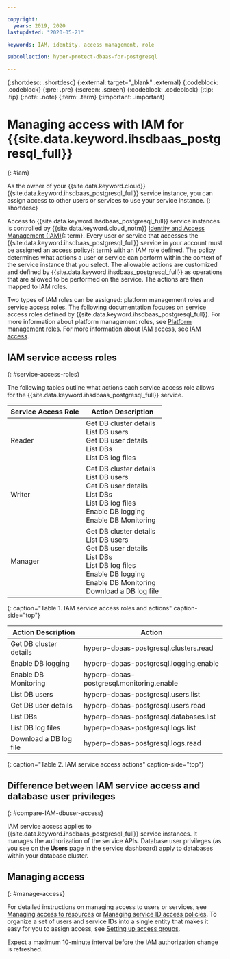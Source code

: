 ```yaml
---

copyright:
  years: 2019, 2020
lastupdated: "2020-05-21"

keywords: IAM, identity, access management, role

subcollection: hyper-protect-dbaas-for-postgresql

---
```


{:shortdesc: .shortdesc}
{:external: target="_blank" .external}
{:codeblock: .codeblock}
{:pre: .pre}
{:screen: .screen}
{:codeblock: .codeblock}
{:tip: .tip}
{:note: .note}
{:term: .term}
{:important: .important}

# Managing access with IAM for {{site.data.keyword.ihsdbaas_postgresql_full}}
{: #iam}

As the owner of your {{site.data.keyword.cloud}} {{site.data.keyword.ihsdbaas_postgresql_full}} service instance, you can assign access to other users or services to use your service instance.
{: shortdesc}

Access to {{site.data.keyword.ihsdbaas_postgresql_full}} service instances is controlled by {{site.data.keyword.cloud_notm}} [Identity and Access Management (IAM)](#x7547040){: term}. Every user or service that accesses the {{site.data.keyword.ihsdbaas_postgresql_full}} service in your account must be assigned an [access policy](#x2853407){: term} with an IAM role defined. The policy determines what actions a user or service can perform within the context of the service instance that you select. The allowable actions are customized and defined by {{site.data.keyword.ihsdbaas_postgresql_full}} as operations that are allowed to be performed on the service. The actions are then mapped to IAM roles.

Two types of IAM roles can be assigned: platform management roles and service access roles. The following documentation focuses on service access roles defined by {{site.data.keyword.ihsdbaas_postgresql_full}}. For more information about platform management roles, see [Platform management roles](/docs/iam?topic=iam-userroles#platformroles). For more information about IAM access, see [IAM access](/docs/iam?topic=iam-userroles).

## IAM service access roles
{: #service-access-roles}

The following tables outline what actions each service access role allows for the {{site.data.keyword.ihsdbaas_postgresql_full}} service.

| Service Access Role | Action Description |
| --- |--- |
| Reader | Get DB cluster details<br>List DB users<br>Get DB user details<br>List DBs<br>List DB log files |
| Writer | Get DB cluster details<br>List DB users<br>Get DB user details<br>List DBs<br>List DB log files<br>Enable DB logging<br>Enable DB Monitoring<br> |
| Manager | Get DB cluster details<br>List DB users<br>Get DB user details<br>List DBs<br>List DB log files<br>Enable DB logging<br>Enable DB Monitoring<br>Download a DB log file |
{: caption="Table 1. IAM service access roles and actions" caption-side="top"}

| Action Description | Action |
| --- | --- |
| Get DB cluster details | hyperp-dbaas-postgresql.clusters.read |
| Enable DB logging | hyperp-dbaas-postgresql.logging.enable |
| Enable DB Monitoring| hyperp-dbaas-postgresql.monitoring.enable |
| List DB users | hyperp-dbaas-postgresql.users.list |
| Get DB user details | hyperp-dbaas-postgresql.users.read |
| List DBs | hyperp-dbaas-postgresql.databases.list |
| List DB log files | hyperp-dbaas-postgresql.logs.list |
| Download a DB log file | hyperp-dbaas-postgresql.logs.read |
{: caption="Table 2. IAM service access actions" caption-side="top"}

## Difference between IAM service access and database user privileges
{: #compare-IAM-dbuser-access}

IAM service access applies to {{site.data.keyword.ihsdbaas_postgresql_full}} service instances. It manages the authorization of the service APIs. Database user privileges (as you see on the **Users** page in the service dashboard) apply to databases within your database cluster.

## Managing access
{: #manage-access}

For detailed instructions on managing access to users or services, see [Managing access to resources](/docs/iam?topic=iam-iammanidaccser) or [Managing service ID access policies](/docs/iam?topic=iam-serviceidpolicy). To organize a set of users and service IDs into a single entity that makes it easy for you to assign access, see [Setting up access groups](/docs/iam?topic=iam-groups#create_ag).

Expect a maximum 10-minute interval before the IAM authorization change is refreshed.
